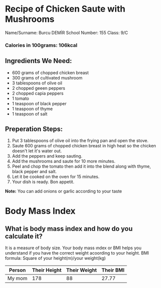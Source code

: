 # Recipe of Chicken Saute with Mushrooms
 Name/Surname: Burcu DEMİR
 School Number: 155
 Class: 9/C

### Calories in 100grams: 106kcal

## Ingredients We Need:
+ 600 grams of chopped chicken breast
+ 300 grams of cultivated mushroom
+ 3 tablespoons of olive oil
+ 2 chopped geeen peppers
+ 2 chopped capia peppers
+ 1 tomato
+ 1 teaspoon of black pepper
+ 1 teaspoon of thyme
+ 1 teaspoon of salt

## Preperation Steps:
 1. Put 3 tablespoons of olive oil into the frying pan and open the stove.
 2. Saute 600 grams of chopped chicken breast in high heat so the chicken doesn't let it's water out.
 3. Add the peppers and keep sauting.
 4. Add the mushrooms and saute for 10 more minutes.
 5. Peel and chop the tomato then add it into the blend along with thyme, black pepper and salt.
 6. Let it be cooked on the oven for 15 minutes.
 7. Your dish is ready. Bon appetit.

 **Note:** You can add onions or garlic according to your taste
 
 # Body Mass Index
 
 ## What is body mass index and how do you calculate it?
 It is a measure of body size. Your body mass ındex or BMI helps you understand if you have the correct weight acoording to your height. 
 BMI formula: Square of your height(m)/your weight(kg)
 
 | Person | Their Height | Their Weight | Their BMI |
 | ------ | ------------ | ------------ | --------- |
 | My mom| 178 | 88 | 27.77 |
 
 

 
 
